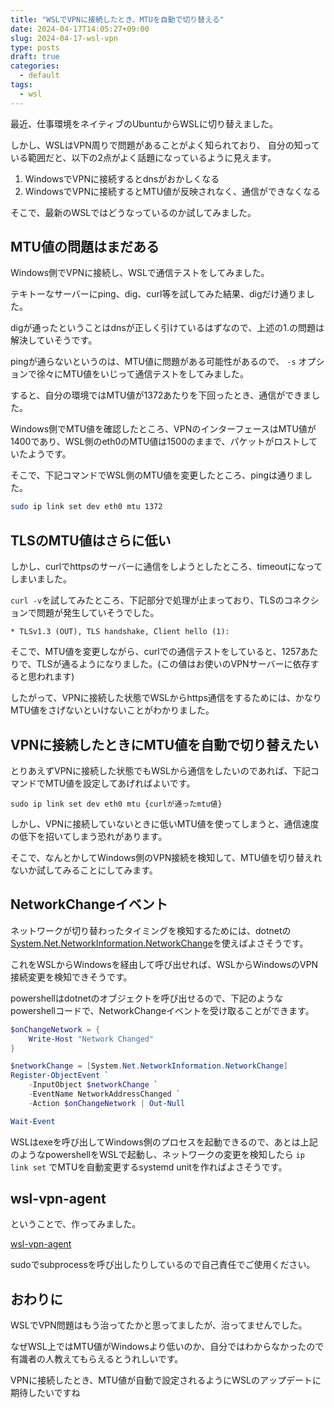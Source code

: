 ```yaml
---
title: "WSLでVPNに接続したとき、MTUを自動で切り替える"
date: 2024-04-17T14:05:27+09:00
slug: 2024-04-17-wsl-vpn
type: posts
draft: true
categories:
  - default
tags:
  - wsl
---
```


最近、仕事環境をネイティブのUbuntuからWSLに切り替えました。

しかし、WSLはVPN周りで問題があることがよく知られており、
自分の知っている範囲だと、以下の2点がよく話題になっているように見えます。

1. WindowsでVPNに接続するとdnsがおかしくなる
2. WindowsでVPNに接続するとMTU値が反映されなく、通信ができなくなる

そこで、最新のWSLではどうなっているのか試してみました。

## MTU値の問題はまだある

Windows側でVPNに接続し、WSLで通信テストをしてみました。

テキトーなサーバーにping、dig、curl等を試してみた結果、digだけ通りました。

digが通ったということはdnsが正しく引けているはずなので、上述の1.の問題は解決していそうです。

pingが通らないというのは、MTU値に問題がある可能性があるので、 `-s` オプションで徐々にMTU値をいじって通信テストをしてみました。

すると、自分の環境ではMTU値が1372あたりを下回ったとき、通信ができました。

Windows側でMTU値を確認したところ、VPNのインターフェースはMTU値が1400であり、WSL側のeth0のMTU値は1500のままで、パケットがロストしていたようです。

そこで、下記コマンドでWSL側のMTU値を変更したところ、pingは通りました。

```sh
sudo ip link set dev eth0 mtu 1372
```

## TLSのMTU値はさらに低い

しかし、curlでhttpsのサーバーに通信をしようとしたところ、timeoutになってしまいました。

`curl -v`を試してみたところ、下記部分で処理が止まっており、TLSのコネクションで問題が発生していそうでした。

```
* TLSv1.3 (OUT), TLS handshake, Client hello (1):
```

そこで、MTU値を変更しながら、curlでの通信テストをしていると、1257あたりで、TLSが通るようになりました。(この値はお使いのVPNサーバーに依存すると思われます)

したがって、VPNに接続した状態でWSLからhttps通信をするためには、かなりMTU値をさげないといけないことがわかりました。

## VPNに接続したときにMTU値を自動で切り替えたい

とりあえずVPNに接続した状態でもWSLから通信をしたいのであれば、下記コマンドでMTU値を設定してあげればよいです。
```
sudo ip link set dev eth0 mtu {curlが通ったmtu値}
```

しかし、VPNに接続していないときに低いMTU値を使ってしまうと、通信速度の低下を招いてしまう恐れがあります。

そこで、なんとかしてWindows側のVPN接続を検知して、MTU値を切り替えれないか試してみることにしてみます。

## NetworkChangeイベント

ネットワークが切り替わったタイミングを検知するためには、dotnetの [System.Net.NetworkInformation.NetworkChange](https://learn.microsoft.com/ja-jp/dotnet/api/system.net.networkinformation.networkchange.networkaddresschanged?view=net-8.0)を使えばよさそうです。

これをWSLからWindowsを経由して呼び出せれば、WSLからWindowsのVPN接続変更を検知できそうです。

powershellはdotnetのオブジェクトを呼び出せるので、下記のようなpowershellコードで、NetworkChangeイベントを受け取ることができます。

```ps1
$onChangeNetwork = {
    Write-Host "Network Changed"
}

$networkChange = [System.Net.NetworkInformation.NetworkChange]
Register-ObjectEvent `
    -InputObject $networkChange `
    -EventName NetworkAddressChanged `
    -Action $onChangeNetwork | Out-Null

Wait-Event
```

WSLはexeを呼び出してWindows側のプロセスを起動できるので、あとは上記のようなpowershellをWSLで起動し、ネットワークの変更を検知したら `ip link set` でMTUを自動変更するsystemd unitを作ればよさそうです。

## wsl-vpn-agent
ということで、作ってみました。

[wsl-vpn-agent](https://github.com/garicchi/wsl-vpn-agent)

sudoでsubprocessを呼び出したりしているので自己責任でご使用ください。

## おわりに
WSLでVPN問題はもう治ってたかと思ってましたが、治ってませんでした。

なぜWSL上ではMTU値がWindowsより低いのか、自分ではわからなかったので有識者の人教えてもらえるとうれしいです。

VPNに接続したとき、MTU値が自動で設定されるようにWSLのアップデートに期待したいですね
